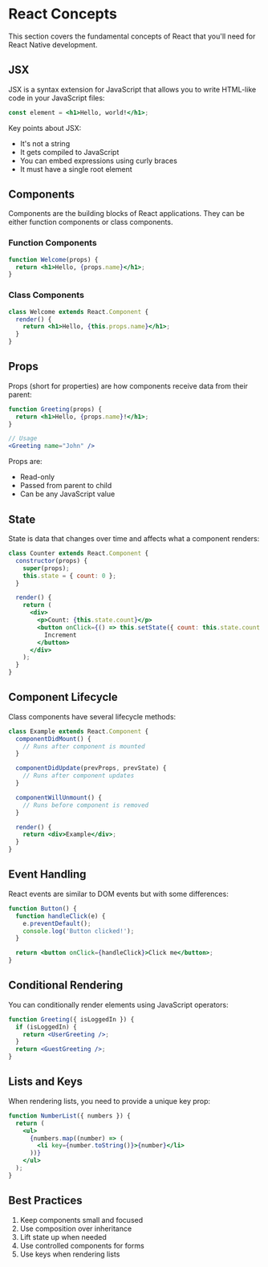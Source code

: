 # React Concepts

This section covers the fundamental concepts of React that you'll need for React Native development.

## JSX

JSX is a syntax extension for JavaScript that allows you to write HTML-like code in your JavaScript files:

```jsx
const element = <h1>Hello, world!</h1>;
```

Key points about JSX:
- It's not a string
- It gets compiled to JavaScript
- You can embed expressions using curly braces
- It must have a single root element

## Components

Components are the building blocks of React applications. They can be either function components or class components.

### Function Components

```jsx
function Welcome(props) {
  return <h1>Hello, {props.name}</h1>;
}
```

### Class Components

```jsx
class Welcome extends React.Component {
  render() {
    return <h1>Hello, {this.props.name}</h1>;
  }
}
```

## Props

Props (short for properties) are how components receive data from their parent:

```jsx
function Greeting(props) {
  return <h1>Hello, {props.name}!</h1>;
}

// Usage
<Greeting name="John" />
```

Props are:
- Read-only
- Passed from parent to child
- Can be any JavaScript value

## State

State is data that changes over time and affects what a component renders:

```jsx
class Counter extends React.Component {
  constructor(props) {
    super(props);
    this.state = { count: 0 };
  }

  render() {
    return (
      <div>
        <p>Count: {this.state.count}</p>
        <button onClick={() => this.setState({ count: this.state.count + 1 })}>
          Increment
        </button>
      </div>
    );
  }
}
```

## Component Lifecycle

Class components have several lifecycle methods:

```jsx
class Example extends React.Component {
  componentDidMount() {
    // Runs after component is mounted
  }

  componentDidUpdate(prevProps, prevState) {
    // Runs after component updates
  }

  componentWillUnmount() {
    // Runs before component is removed
  }

  render() {
    return <div>Example</div>;
  }
}
```

## Event Handling

React events are similar to DOM events but with some differences:

```jsx
function Button() {
  function handleClick(e) {
    e.preventDefault();
    console.log('Button clicked!');
  }

  return <button onClick={handleClick}>Click me</button>;
}
```

## Conditional Rendering

You can conditionally render elements using JavaScript operators:

```jsx
function Greeting({ isLoggedIn }) {
  if (isLoggedIn) {
    return <UserGreeting />;
  }
  return <GuestGreeting />;
}
```

## Lists and Keys

When rendering lists, you need to provide a unique key prop:

```jsx
function NumberList({ numbers }) {
  return (
    <ul>
      {numbers.map((number) => (
        <li key={number.toString()}>{number}</li>
      ))}
    </ul>
  );
}
```

## Best Practices

1. Keep components small and focused
2. Use composition over inheritance
3. Lift state up when needed
4. Use controlled components for forms
5. Use keys when rendering lists